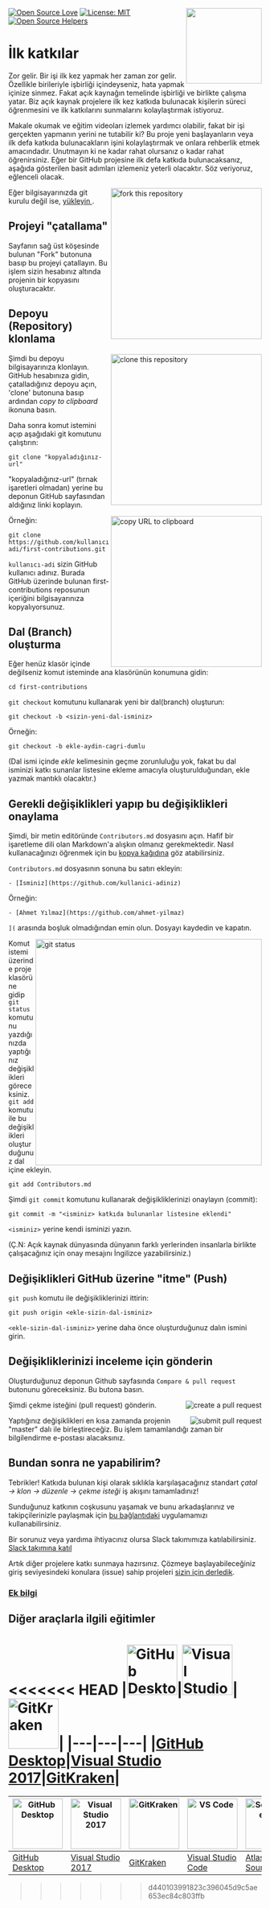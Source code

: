 [![Open Source Love](https://badges.frapsoft.com/os/v1/open-source.svg?v=103)](https://github.com/ellerbrock/open-source-badges/)
[<img align="right" width="150" src="https://firstcontributions.github.io/assets/Readme/join-slack-team.png">](https://join.slack.com/t/firstcontributors/shared_invite/enQtNjkxNzQwNzA2MTMwLTVhMWJjNjg2ODRlNWZhNjIzYjgwNDIyZWYwZjhjYTQ4OTBjMWM0MmFhZDUxNzBiYzczMGNiYzcxNjkzZDZlMDM)
[![License: MIT](https://img.shields.io/badge/License-MIT-green.svg)](https://opensource.org/licenses/MIT)
[![Open Source Helpers](https://www.codetriage.com/roshanjossey/first-contributions/badges/users.svg)](https://www.codetriage.com/roshanjossey/first-contributions)

# İlk katkılar

Zor gelir. Bir işi ilk kez yapmak her zaman zor gelir. Özellikle birileriyle işbirliği içindeyseniz, hata yapmak içinize sinmez. Fakat açık kaynağın temelinde işbirliği ve birlikte çalışma yatar. Biz açık kaynak projelere ilk kez katkıda bulunacak kişilerin süreci öğrenmesini ve ilk katkılarını sunmalarını kolaylaştırmak istiyoruz.

Makale okumak ve eğitim videoları izlemek yardımcı olabilir, fakat bir işi gerçekten yapmanın yerini ne tutabilir ki? Bu proje yeni başlayanların veya ilk defa katkıda bulunacakların işini kolaylaştırmak ve onlara rehberlik etmek amacındadır. Unutmayın ki ne kadar rahat olursanız o kadar rahat öğrenirsiniz. Eğer bir GitHub projesine ilk defa katkıda bulunacaksanız, aşağıda gösterilen basit adımları izlemeniz yeterli olacaktır. Söz veriyoruz, eğlenceli olacak.

<img align="right" width="300" src="https://firstcontributions.github.io/assets/Readme/fork.png" alt="fork this repository" />

Eğer bilgisayarınızda git kurulu değil ise, [ yükleyin ]( https://help.github.com/articles/set-up-git/ ).

## Projeyi "çatallama"

Sayfanın sağ üst köşesinde bulunan "Fork" butonuna basıp bu projeyi çatallayın.
Bu işlem sizin hesabınız altında projenin bir kopyasını oluşturacaktır.

## Depoyu (Repository) klonlama

<img align="right" width="300" src="https://firstcontributions.github.io/assets/Readme/clone.png" alt="clone this repository" />

Şimdi bu depoyu bilgisayarınıza klonlayın. GitHub hesabınıza gidin, çatalladığınız depoyu açın, 'clone' butonuna basıp ardından *copy to clipboard* ikonuna basın.

Daha sonra komut istemini açıp aşağıdaki git komutunu çalıştırın:

```
git clone "kopyaladığınız-url"
```
"kopyaladığınız-url" (tırnak işaretleri olmadan) yerine bu deponun GitHub sayfasından aldığınız linki koplayın.

<img align="right" width="300" src="https://firstcontributions.github.io/assets/Readme/copy-to-clipboard.png" alt="copy URL to clipboard" />

Örneğin:
```
git clone https://github.com/kullanıcı-adi/first-contributions.git
```
`kullanıcı-adi` sizin GitHub kullanıcı adınız. Burada GitHub üzerinde bulunan first-contributions reposunun içeriğini bilgisayarınıza kopyalıyorsunuz.

## Dal (Branch) oluşturma

Eğer henüz klasör içinde değilseniz komut isteminde ana klasörünün konumuna gidin:

```
cd first-contributions
```
`git checkout` komutunu kullanarak yeni bir dal(branch) oluşturun:
```
git checkout -b <sizin-yeni-dal-isminiz>
```

Örneğin:
```
git checkout -b ekle-aydin-cagri-dumlu
```
(Dal ismi içinde *ekle* kelimesinin geçme zorunluluğu yok, fakat bu dal isminizi katkı sunanlar listesine ekleme amacıyla oluşturulduğundan, ekle yazmak mantıklı olacaktır.)

## Gerekli değişiklikleri yapıp bu değişiklikleri onaylama

Şimdi, bir metin editöründe `Contributors.md` dosyasını açın. Hafif bir işaretleme dili olan Markdown'a alışkın olmanız gerekmektedir. Nasıl kullanacağınızı öğrenmek için bu [kopya kağıdına](https://github.com/adam-p/markdown-here/wiki/Markdown-Cheatsheet) göz atabilirsiniz.

`Contributors.md` dosyasının sonuna bu satırı ekleyin:

```
- [İsminiz](https://github.com/kullanici-adiniz)
```

Örneğin:

```
- [Ahmet Yılmaz](https://github.com/ahmet-yilmaz)
```

`](` arasında boşluk olmadığından emin olun. Dosyayı kaydedin ve kapatın.

<img align="right" width="450" src="https://firstcontributions.github.io/assets/Readme/assets/git-status.png" alt="git status" />

Komut istemi üzerinde proje klasörüne gidip `git status` komutunu yazdığınızda yaptığınız değişiklikleri göreceksiniz. `git add` komutu ile bu değişiklikleri oluşturduğunuz dal içine ekleyin.

```
git add Contributors.md
```

Şimdi `git commit` komutunu kullanarak değişikliklerinizi onaylayın (commit):
```
git commit -m "<isminiz> katkıda bulunanlar listesine eklendi"
```
`<isminiz>` yerine kendi isminizi yazın.

(Ç.N: Açık kaynak dünyasında dünyanın farklı yerlerinden insanlarla birlikte çalışacağınız için onay mesajını İngilizce yazabilirsiniz.)

## Değişiklikleri GitHub üzerine "itme" (Push)

`git push` komutu ile değişikliklerinizi ittirin:
```
git push origin <ekle-sizin-dal-isminiz>
```
`<ekle-sizin-dal-isminiz>` yerine daha önce oluşturduğunuz dalın ismini girin.

## Değişikliklerinizi inceleme için gönderin

Oluşturduğunuz deponun Github sayfasında `Compare & pull request` butonunu göreceksiniz. Bu butona basın.

<img style="float: right;" src="https://firstcontributions.github.io/assets/Readme/compare-and-pull.png" alt="create a pull request" />

Şimdi çekme isteğini (pull request) gönderin.

<img style="float: right;" src="https://firstcontributions.github.io/assets/Readme/submit-pull-request.png" alt="submit pull request" />

Yaptığınız değişiklikleri en kısa zamanda projenin "master" dalı ile birleştireceğiz. Bu işlem tamamlandığı zaman bir bilgilendirme e-postası alacaksınız.

## Bundan sonra ne yapabilirim?

Tebrikler! Katkıda bulunan kişi olarak sıklıkla karşılaşacağınız standart _çatal -> klon -> düzenle -> çekme isteği_ iş akışını tamamladınız!

Sunduğunuz katkının coşkusunu yaşamak ve bunu arkadaşlarınız ve takipçilerinizle paylaşmak için [bu bağlantıdaki](https://roshanjossey.github.io/first-contributions/#social-share) uygulamamızı kullanabilirsiniz.

Bir sorunuz veya yardıma ihtiyacınız olursa Slack takımımıza katılabilirsiniz. [Slack takımına katıl](https://firstcontributions.herokuapp.com)

Artık diğer projelere katkı sunmaya hazırsınız. Çözmeye başlayabileceğiniz giriş seviyesindeki konulara (issue) sahip projeleri [sizin için derledik](https://roshanjossey.github.io/first-contributions/#project-list).

### [Ek bilgi](../additional-material/git_workflow_scenarios/additional-material.md)

## Diğer araçlarla ilgili eğitimler


<<<<<<< HEAD
|<a href="../github-desktop-tutorial.md"><img alt="GitHub Desktop" src="https://desktop.github.com/images/desktop-icon.svg" width="100"></a>|<a href="../github-windows-vs2017-tutorial.md"><img alt="Visual Studio 2017" src="https://upload.wikimedia.org/wikipedia/commons/c/cd/Visual_Studio_2017_Logo.svg" width="100"></a>|<a href="../gitkraken-tutorial.md"><img alt="GitKraken" src="https://firstcontributions.github.io/assets/Readme/gk-icon.png" width="100"></a>|
|---|---|---|
|[GitHub Desktop](../github-desktop-tutorial.md)|[Visual Studio 2017](../github-windows-vs2017-tutorial.md)|[GitKraken](../gitkraken-tutorial.md)|
=======
|<a href="../gui-tool-tutorials/github-desktop-tutorial.md"><img alt="GitHub Desktop" src="https://desktop.github.com/images/desktop-icon.svg" width="100"></a>|<a href="../gui-tool-tutorials/github-windows-vs2017-tutorial.md"><img alt="Visual Studio 2017" src="https://upload.wikimedia.org/wikipedia/commons/c/cd/Visual_Studio_2017_Logo.svg" width="100"></a>|<a href="../gui-tool-tutorials/gitkraken-tutorial.md"><img alt="GitKraken" src="https://firstcontributions.github.io/assets/Readme/assets/gk-icon.png" width="100"></a>|<a href="../gui-tool-tutorials/github-windows-vs-code-tutorial.md"><img alt="VS Code" src="https://upload.wikimedia.org/wikipedia/commons/2/2d/Visual_Studio_Code_1.18_icon.svg" width=100></a> | <a href="../gui-tool-tutorials/sourcetree-macos-tutorial.md"><img alt="Sourcetree App" src="https://wac-cdn.atlassian.com/dam/jcr:81b15cde-be2e-4f4a-8af7-9436f4a1b431/Sourcetree-icon-blue.svg" width=100></a> | <a href="../gui-tool-tutorials/github-windows-intellij-tutorial.md"><img alt="IntelliJ IDEA" src="https://upload.wikimedia.org/wikipedia/commons/9/9c/IntelliJ_IDEA_Icon.svg" width=100></a> |
|---|---|---|---|---|---|
|[GitHub Desktop](../gui-tool-tutorials/github-desktop-tutorial.md)|[Visual Studio 2017](../gui-tool-tutorials/github-windows-vs2017-tutorial.md)|[GitKraken](../gui-tool-tutorials/gitkraken-tutorial.md)|[Visual Studio Code](../gui-tool-tutorials/github-windows-vs-code-tutorial.md)|[Atlassian Sourcetree](../gui-tool-tutorials/sourcetree-macos-tutorial.md)|[IntelliJ IDEA](../gui-tool-tutorials/github-windows-intellij-tutorial.md)|
>>>>>>> d440103991823c396045d9c5ae653ec84c803ffb

